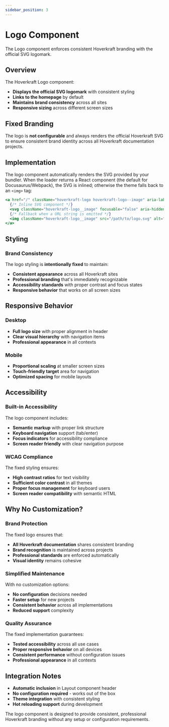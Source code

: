 ```yaml
---
sidebar_position: 3
---
```


# Logo Component

The Logo component enforces consistent Hoverkraft branding with the official SVG logomark.

## Overview

The Hoverkraft Logo component:

- **Displays the official SVG logomark** with consistent styling
- **Links to the homepage** by default
- **Maintains brand consistency** across all sites
- **Responsive sizing** across different screen sizes

## Fixed Branding

The logo is **not configurable** and always renders the official Hoverkraft SVG to ensure consistent brand identity across all Hoverkraft documentation projects.

## Implementation

The logo component automatically renders the SVG provided by your bundler. When the loader returns a React component (the default for Docusaurus/Webpack), the SVG is inlined; otherwise the theme falls back to an `<img>` tag:

```jsx
<a href="/" className="hoverkraft-logo hoverkraft-logo--image" aria-label="Hoverkraft Home">
  {/* Inline SVG component */}
  <svg className="hoverkraft-logo__image" focusable="false" aria-hidden="true" />
  {/* Fallback when a URL string is emitted */}
  <img className="hoverkraft-logo__image" src="/path/to/logo.svg" alt="" />
</a>
```

## Styling

### Brand Consistency

The logo styling is **intentionally fixed** to maintain:

- **Consistent appearance** across all Hoverkraft sites
- **Professional branding** that's immediately recognizable
- **Accessibility standards** with proper contrast and focus states
- **Responsive behavior** that works on all screen sizes

## Responsive Behavior

### Desktop

- **Full logo size** with proper alignment in header
- **Clear visual hierarchy** with navigation items
- **Professional appearance** in all contexts

### Mobile

- **Proportional scaling** at smaller screen sizes
- **Touch-friendly target** area for navigation
- **Optimized spacing** for mobile layouts

## Accessibility

### Built-in Accessibility

The logo component includes:

- **Semantic markup** with proper link structure
- **Keyboard navigation** support (tab/enter)
- **Focus indicators** for accessibility compliance
- **Screen reader friendly** with clear navigation purpose

### WCAG Compliance

The fixed styling ensures:

- **High contrast ratios** for text visibility
- **Sufficient color contrast** in all themes
- **Proper focus management** for keyboard users
- **Screen reader compatibility** with semantic HTML

## Why No Customization?

### Brand Protection

The fixed logo ensures that:

- **All Hoverkraft documentation** shares consistent branding
- **Brand recognition** is maintained across projects
- **Professional standards** are enforced automatically
- **Visual identity** remains cohesive

### Simplified Maintenance

With no customization options:

- **No configuration** decisions needed
- **Faster setup** for new projects
- **Consistent behavior** across all implementations
- **Reduced support** complexity

### Quality Assurance

The fixed implementation guarantees:

- **Tested accessibility** across all use cases
- **Proper responsive behavior** on all devices
- **Consistent performance** without configuration issues
- **Professional appearance** in all contexts

## Integration Notes

- **Automatic inclusion** in Layout component header
- **No configuration required** - works out of the box
- **Theme integration** with consistent styling
- **Hot reloading support** during development

The logo component is designed to provide consistent, professional Hoverkraft branding without any setup or configuration requirements.
